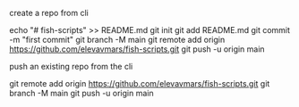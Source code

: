 create a repo from cli

echo "# fish-scripts" >> README.md
git init
git add README.md
git commit -m "first commit"
git branch -M main
git remote add origin https://github.com/elevavmars/fish-scripts.git
git push -u origin main


push an existing repo from the cli

git remote add origin https://github.com/elevavmars/fish-scripts.git
git branch -M main
git push -u origin main
